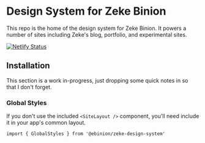 # Design System for Zeke Binion

This repo is the home of the design system for Zeke Binion. It powers a number of sites including Zeke's blog, portfolio, and experimental sites.

[![Netlify Status](https://api.netlify.com/api/v1/badges/e928db44-a9cb-484b-92ea-9e6eb694d960/deploy-status)](https://app.netlify.com/sites/zb-design-system/deploys)

## Installation

This section is a work in-progress, just dropping some quick notes in so that I don't forget.

### Global Styles

If you don't use the included `<SiteLayout />` component, you'll need include it in your app's common layout.

```
import { GlobalStyles } from '@ebinion/zeke-design-system'
```
